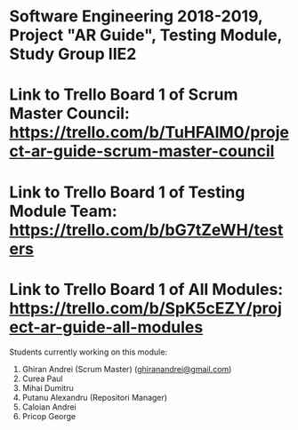 # Software Engineering 2018-2019, Project "AR Guide", Testing Module, Study Group IIE2

# Link to Trello Board 1 of Scrum Master Council: https://trello.com/b/TuHFAlM0/project-ar-guide-scrum-master-council
# Link to Trello Board 1 of Testing Module Team: https://trello.com/b/bG7tZeWH/testers
# Link to Trello Board 1 of All Modules: https://trello.com/b/SpK5cEZY/project-ar-guide-all-modules

Students currently working on this module:

1. Ghiran Andrei (Scrum Master) (ghiranandrei@gmail.com)
2. Curea Paul
3. Mihai Dumitru
4. Putanu Alexandru (Repositori Manager)
5. Caloian Andrei
6. Pricop George
